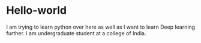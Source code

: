 # Hello-world
I am trying to learn python over here as well as I want to learn Deep learning further. I am undergraduate student at a college of India.
